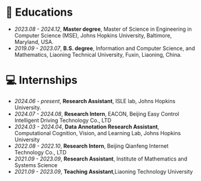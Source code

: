 
# 📖 Educations
- *2023.08 - 2024.12*, **Master degree**, Master of Science in Engineering in Computer Science (MSE), Johns Hopkins University, Baltimore, Maryland, USA.
- *2019.09 - 2023.07*, **B.S. degree**, Information and Computer Science, and Mathematics, Liaoning Technical University, Fuxin, Liaoning, China.

# 💻 Internships
- *2024.06 - present*, **Research Assistant**, ISLE lab, Johns Hopkins University.
- *2024.07 - 2024.08*, **Research Intern**, EACON, Beijing Easy Control Intelligent Driving Technology Co., LTD
- *2024.03 - 2024.04*, **Data Annotation Research Assistant**, Computational Cognition, Vision, and Learning Lab, Johns Hopkins University
- *2022.08 - 2022.10*, **Research Intern**, Beijing Qianfeng Internet Technology Co., LTD
- *2021.09 - 2023.09*, **Research Assistant**, Institute of Mathematics and Systems Science
- *2021.09 - 2023.09*, **Teaching Assistant**,Liaoning Technology University
  

